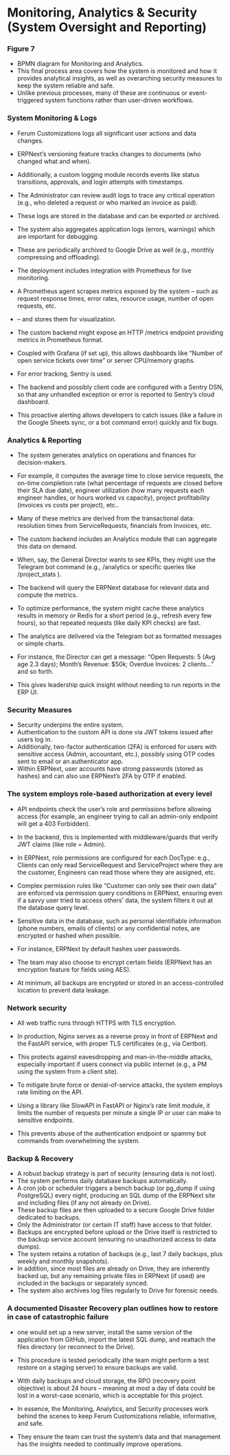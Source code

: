 # Monitoring, Analytics & Security (System Oversight and Reporting)

### Figure 7

- BPMN diagram for Monitoring and Analytics.
- This final process area covers how the system is monitored and how it provides analytical insights, as well as overarching security measures to keep the system reliable and safe.
- Unlike previous processes, many of these are continuous or event-triggered system functions rather than user-driven workflows.

### System Monitoring & Logs

- Ferum Customizations logs all significant user actions and data changes.
- ERPNext’s versioning feature tracks changes to documents (who changed what and when).
- Additionally, a custom logging module records events like status transitions, approvals, and login attempts with timestamps.
- The Administrator can review audit logs to trace any critical operation (e.g., who deleted a request or who marked an invoice as paid).
- These logs are stored in the database and can be exported or archived.
- The system also aggregates application logs (errors, warnings) which are important for debugging.
- These are periodically archived to Google Drive as well (e.g., monthly compressing and offloading).

- The deployment includes integration with Prometheus for live monitoring.
- A Prometheus agent scrapes metrics exposed by the system – such as request response times, error rates, resource usage, number of open requests, etc.
- – and stores them for visualization.
- The custom backend might expose an HTTP /metrics endpoint providing metrics in Prometheus format.
- Coupled with Grafana (if set up), this allows dashboards like “Number of open service tickets over time” or server CPU/memory graphs.

- For error tracking, Sentry is used.
- The backend and possibly client code are configured with a Sentry DSN, so that any unhandled exception or error is reported to Sentry’s cloud dashboard.
- This proactive alerting allows developers to catch issues (like a failure in the Google Sheets sync, or a bot command error) quickly and fix bugs.

### Analytics & Reporting

- The system generates analytics on operations and finances for decision-makers.
- For example, it computes the average time to close service requests, the on-time completion rate (what percentage of requests are closed before their SLA due date), engineer utilization (how many requests each engineer handles, or hours worked vs capacity), project profitability (invoices vs costs per project), etc..
- Many of these metrics are derived from the transactional data: resolution times from ServiceRequests, financials from Invoices, etc.

- The custom backend includes an Analytics module that can aggregate this data on demand.
- When, say, the General Director wants to see KPIs, they might use the Telegram bot command (e.g., /analytics or specific queries like /project_stats <ProjectID>).
- The backend will query the ERPNext database for relevant data and compute the metrics.
- To optimize performance, the system might cache these analytics results in memory or Redis for a short period (e.g., refresh every few hours), so that repeated requests (like daily KPI checks) are fast.
- The analytics are delivered via the Telegram bot as formatted messages or simple charts.
- For instance, the Director can get a message: “Open Requests: 5 (Avg age 2.3 days); Month’s Revenue: $50k; Overdue Invoices: 2 clients...” and so forth.
- This gives leadership quick insight without needing to run reports in the ERP UI.

### Security Measures

- Security underpins the entire system.
- Authentication to the custom API is done via JWT tokens issued after users log in.
- Additionally, two-factor authentication (2FA) is enforced for users with sensitive access (Admin, accountant, etc.), possibly using OTP codes sent to email or an authenticator app.
- Within ERPNext, user accounts have strong passwords (stored as hashes) and can also use ERPNext’s 2FA by OTP if enabled.

### The system employs role-based authorization at every level

- API endpoints check the user’s role and permissions before allowing access (for example, an engineer trying to call an admin-only endpoint will get a 403 Forbidden).
- In the backend, this is implemented with middleware/guards that verify JWT claims (like role = Admin).
- In ERPNext, role permissions are configured for each DocType: e.g., Clients can only read ServiceRequest and ServiceProject where they are the customer, Engineers can read those where they are assigned, etc.
- Complex permission rules like “Customer can only see their own data” are enforced via permission query conditions in ERPNext, ensuring even if a savvy user tried to access others’ data, the system filters it out at the database query level.

- Sensitive data in the database, such as personal identifiable information (phone numbers, emails of clients) or any confidential notes, are encrypted or hashed when possible.
- For instance, ERPNext by default hashes user passwords.
- The team may also choose to encrypt certain fields (ERPNext has an encryption feature for fields using AES).
- At minimum, all backups are encrypted or stored in an access-controlled location to prevent data leakage.

### Network security

- All web traffic runs through HTTPS with TLS encryption.
- In production, Nginx serves as a reverse proxy in front of ERPNext and the FastAPI service, with proper TLS certificates (e.g., via Certbot).
- This protects against eavesdropping and man-in-the-middle attacks, especially important if users connect via public internet (e.g., a PM using the system from a client site).

- To mitigate brute force or denial-of-service attacks, the system employs rate limiting on the API.
- Using a library like SlowAPI in FastAPI or Nginx’s rate limit module, it limits the number of requests per minute a single IP or user can make to sensitive endpoints.
- This prevents abuse of the authentication endpoint or spammy bot commands from overwhelming the system.

### Backup & Recovery

- A robust backup strategy is part of security (ensuring data is not lost).
- The system performs daily database backups automatically.
- A cron job or scheduler triggers a bench backup (or pg_dump if using PostgreSQL) every night, producing an SQL dump of the ERPNext site and including files (if any not already on Drive).
- These backup files are then uploaded to a secure Google Drive folder dedicated to backups.
- Only the Administrator (or certain IT staff) have access to that folder.
- Backups are encrypted before upload or the Drive itself is restricted to the backup service account (ensuring no unauthorized access to data dumps).
- The system retains a rotation of backups (e.g., last 7 daily backups, plus weekly and monthly snapshots).
- In addition, since most files are already on Drive, they are inherently backed up, but any remaining private files in ERPNext (if used) are included in the backups or separately synced.
- The system also archives log files regularly to Drive for forensic needs.

### A documented Disaster Recovery plan outlines how to restore in case of catastrophic failure

- one would set up a new server, install the same version of the application from GitHub, import the latest SQL dump, and reattach the files directory (or reconnect to the Drive).
- This procedure is tested periodically (the team might perform a test restore on a staging server) to ensure backups are valid.
- With daily backups and cloud storage, the RPO (recovery point objective) is about 24 hours – meaning at most a day of data could be lost in a worst-case scenario, which is acceptable for this project.

- In essence, the Monitoring, Analytics, and Security processes work behind the scenes to keep Ferum Customizations reliable, informative, and safe.
- They ensure the team can trust the system’s data and that management has the insights needed to continually improve operations.
